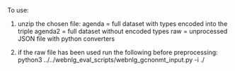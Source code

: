 To use:

1) unzip the chosen file:
    agenda = full dataset with types encoded into the triple
    agenda2 = full dataset without encoded types
    raw = unprocessed JSON file with python converters
    
2) if the raw file has been used run the following before preprocessing:
python3 ../../webnlg_eval_scripts/webnlg_gcnonmt_input.py -i ./